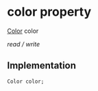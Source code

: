 


# color property






[Color](https://api.flutter.dev/flutter/dart-ui/Color-class.html) color
  
_read / write_






## Implementation

```dart
Color color;


```







